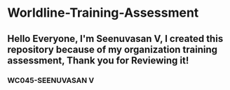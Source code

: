 # Worldline-Training-Assessment
## Hello Everyone, I'm Seenuvasan V, I created this repository because of my organization training assessment, Thank you for Reviewing it!
### WC045-SEENUVASAN V  
